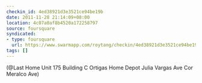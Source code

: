 ```yaml
---
checkin_id: 4ed38921d3e3521ce94be19b
date: 2011-11-28 21:14:09+08:00
location: 4c07a0af8b4520a172258797
source: foursquare
syndicated:
- type: foursquare
  url: https://www.swarmapp.com/roytang/checkin/4ed38921d3e3521ce94be19b
tags: []
---
```


(@Last Home Unit 175 Building C Ortigas Home Depot Julia Vargas Ave Cor Meralco Ave)